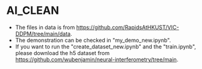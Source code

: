 # AI_CLEAN
* The files in data is from https://github.com/RapidsAtHKUST/VIC-DDPM/tree/main/data.
* The demonstration can be checked in "my_demo_new.ipynb".
* If you want to run the "create_dataset_new.ipynb" and the "train.ipynb", please download the h5 dataset from https://github.com/wubenjamin/neural-interferometry/tree/main.
